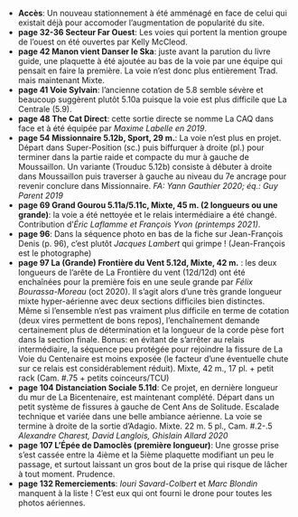 <script lang="ts">
    import Image from "svimg";
</script>
- **Accès**: Un nouveau stationnement à été amménagé en face de celui qui existait déjà pour accomoder l’augmentation de popularité du site.
- **page 32-36 Secteur Far Ouest**: Les voies qui portent la mention groupe de l’ouest on été ouvertes par Kelly McCleod.
- **page 42 Manon vient Danser le Ska**:  juste avant la parution du livre guide, une plaquette à été ajoutée au bas de la voie par une équipe qui pensait en faire la première. La voie n’est donc plus entièrement Trad. mais maintenant Mixte.
- **page 41 Voie Sylvain**: l’ancienne cotation de 5.8 semble sévère et beaucoup suggèrent plutôt 5.10a puisque la voie est plus difficile que La Centrale (5.9).
- **page 48 The Cat Direct**: cette sortie directe se nomme La CAQ dans face et à été équipée par *Maxime Labelle en 2019*.
- **page 54 Missionnaire 5.12b, Sport, 29 m.**: La voie n’est plus en projet. Départ dans Super-Position (sc.) puis biffurquer à droite (pl.) pour terminer dans la partie raide et compacte du mur à gauche de Moussaillon. Un variante (Trouduc 5.12b) consiste à débuter à droite dans Moussaillon puis traverser à gauche au niveau du 7e ancrage pour revenir conclure dans Missionnaire. *FA: Yann Gauthier 2020; éq.: Guy Parent 2019*
- **page 69 Grand Gourou 5.11a/5.11c, Mixte, 45 m. (2 longueurs ou une grande)**: la voie a été nettoyée et le relais intermédiaire a été changé. Contribution d’*Éric Laflamme et François Yvon (printemps 2021)*.
- **page 96**: Dans la séquence photo en bas de la fiche sur Jean-François Denis (p. 96), c’est plutôt *Jacques Lambert* qui grimpe ! (Jean-François est le photographe)
- **page 97 La (Grande) Frontière du Vent 5.12d, Mixte, 42 m.** : les deux longueurs de l’arête de La Frontière du vent (12d/12d) ont été enchaînées pour la première fois en une seule grande par *Félix Bourassa-Moreau* (oct 2020). Il s’agit alors d’une très grande longueur mixte hyper-aérienne avec deux sections difficiles bien distinctes. Même si l’ensemble n’est pas vraiment plus difficile en terme de cotation (deux vires permettent de bons repos), l’enchaînement demande certainement plus de détermination et la longueur de la corde pèse fort dans la section finale. Bonus: en évitant de s’arrêter au relais intermédiaire, la séquence peu protégée pour rejoindre la fissure de La Voie du Centenaire est moins exposée (le facteur d’une éventuelle chute sur ce relais est considérablement réduit). Mixte, 42 m., 17 pl. + petit rack (Cam. #.75 + petits coinceurs/TCU)
- **page 104 Distanciation Sociale 5.11d**: Ce projet, en dernière longueur du mur de La Bicentenaire, est maintenant complété. Départ dans un petit système de fissures à gauche de Cent Ans de Solitude. Escalade technique et variée dans une belle ambiance aérienne. La voie se termine à droite de la sortie d’Adagio. Mixte. 22 m. 5 pl., Cam. #.2-.5 *Alexandre Charest, David Langlois, Ghislain Allard 2020*
- **page 107 L’Épée de Damoclès (première longueur)**: Une grosse prise s’est cassée entre la 4ième et la 5ième plaquette modifiant un peu le passage, et surtout laissant un gros bout de la prise qui risque de lâcher à tout moment. Prudence.
- **page 132 Remerciements**: *Iouri Savard-Colbert* et *Marc Blondin* manquent à la liste ! C’est eux qui ont fourni le drone pour toutes les photos aériennes.